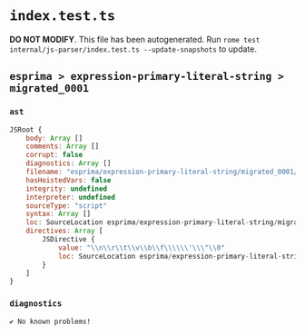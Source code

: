 # `index.test.ts`

**DO NOT MODIFY**. This file has been autogenerated. Run `rome test internal/js-parser/index.test.ts --update-snapshots` to update.

## `esprima > expression-primary-literal-string > migrated_0001`

### `ast`

```javascript
JSRoot {
	body: Array []
	comments: Array []
	corrupt: false
	diagnostics: Array []
	filename: "esprima/expression-primary-literal-string/migrated_0001/input.js"
	hasHoistedVars: false
	integrity: undefined
	interpreter: undefined
	sourceType: "script"
	syntax: Array []
	loc: SourceLocation esprima/expression-primary-literal-string/migrated_0001/input.js 1:0-1:22
	directives: Array [
		JSDirective {
			value: "\\n\\r\\t\\v\\b\\f\\\\\\'\\\"\\0"
			loc: SourceLocation esprima/expression-primary-literal-string/migrated_0001/input.js 1:0-1:22
		}
	]
}
```

### `diagnostics`

```
✔ No known problems!

```

